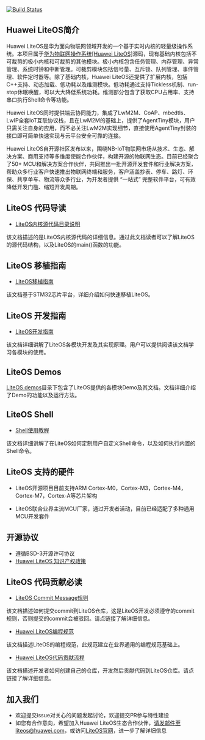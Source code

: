 [![Build Status](https://travis-ci.org/LiteOS/LiteOS.svg?branch=develop)](https://travis-ci.org/LiteOS/LiteOS)

## Huawei LiteOS简介

Huawei LiteOS是华为面向物联网领域开发的一个基于实时内核的轻量级操作系统。本项目属于<a href="https://www.huaweicloud.com/product/liteos.html" target="_blank">华为物联网操作系统[Huawei LiteOS]</a>源码，现有基础内核包括不可裁剪的极小内核和可裁剪的其他模块。极小内核包含任务管理、内存管理、异常管理、系统时钟和中断管理。可裁剪模块包括信号量、互斥锁、队列管理、事件管理、软件定时器等。除了基础内核，Huawei LiteOS还提供了扩展内核，包括C++支持、动态加载、低功耗以及维测模块。低功耗通过支持Tickless机制、run-stop休眠唤醒，可以大大降低系统功耗。维测部分包含了获取CPU占用率、支持串口执行Shell命令等功能。

Huawei LiteOS同时提供端云协同能力，集成了LwM2M、CoAP、mbedtls、LwIP全套IoT互联协议栈，且在LwM2M的基础上，提供了AgentTiny模块，用户只需关注自身的应用，而不必关注LwM2M实现细节，直接使用AgentTiny封装的接口即可简单快速实现与云平台安全可靠的连接。

Huawei LiteOS自开源社区发布以来，围绕NB-IoT物联网市场从技术、生态、解决方案、商用支持等多维度使能合作伙伴，构建开源的物联网生态。目前已经聚合了50+ MCU和解决方案合作伙伴，共同推出一批开源开发套件和行业解决方案，帮助众多行业客户快速推出物联网终端和服务，客户涵盖抄表、停车、路灯、环保、共享单车、物流等众多行业，为开发者提供 “一站式” 完整软件平台，可有效降低开发门槛、缩短开发周期。

## LiteOS 代码导读

- [LiteOS内核源代码目录说明](./doc/LiteOS_Code_Info.md)

该文档描述的是LiteOS内核源代码的详细信息。通过此文档读者可以了解LiteOS的源代码结构，以及LiteOS的main()函数的功能。


## LiteOS 移植指南

- [LiteOS移植指南](./doc/LiteOS_Porting_Guide.md)

该文档基于STM32芯片平台，详细介绍如何快速移植LiteOS。


## LiteOS 开发指南

- [LiteOS开发指南](./doc/Huawei_LiteOS_Developer_Guide_zh.md)

该文档详细讲解了LiteOS各模块开发及其实现原理。用户可以提供阅读该文档学习各模块的使用。


## LiteOS Demos

[LiteOS demos](./demos)目录下包含了LiteOS提供的各模块Demo及其文档。文档详细介绍了Demo的功能以及运行方法。


## LiteOS Shell

- [Shell使用教程](./shell/README_CN.md)

该文档详细讲解了在LiteOS如何定制用户自定义Shell命令，以及如何执行内置的Shell命令。


## LiteOS 支持的硬件

* LiteOS开源项目目前支持ARM Cortex-M0，Cortex-M3，Cortex-M4，Cortex-M7，Cortex-A等芯片架构

* LiteOS联合业界主流MCU厂家，通过开发者活动，目前已经适配了多种通用MCU开发套件


## 开源协议

* 遵循BSD-3开源许可协议
* <a href="https://support.huaweicloud.com/productdesc-LiteOS/zh-cn_topic_0145347224.html">Huawei LiteOS 知识产权政策</a>


## LiteOS 代码贡献必读

- [LiteOS Commit Message规则](./doc/LiteOS_Commit_Message.md)

该文档描述如何提交commit到LiteOS仓库，这是LiteOS开发必须遵守的commit规则，否则提交的commit会被驳回。请点链接了解详细信息。

- [Huawei LiteOS编程规范](./doc/LiteOS_Coding_Standard.md)

该文档描述LiteOS的编程规范，此规范建立在业界通用的编程规范基础上。

- [Huawei LiteOS代码贡献流程](./doc/LiteOS_Contribute_Guide_GitGUI.md)

该文档描述开发者如何创建自己的仓库，开发然后贡献代码到LiteOS仓库。请点链接了解详细信息。


## 加入我们
* 欢迎提交issue对关心的问题发起讨论，欢迎提交PR参与特性建设
* 如您有合作意向，希望加入Huawei LiteOS生态合作伙伴，请发邮件至liteos@huawei.com，或访问<a href="http://www.huawei.com/liteos" target="_blank">LiteOS官网</a>，进一步了解详细信息

